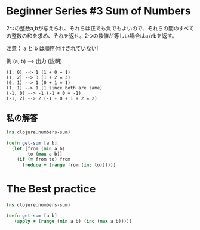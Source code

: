 # Beginner Series #3 Sum of Numbers

2つの整数a,bが与えられ、それらは正でも負でもよいので、それらの間のすべての整数の和を求め、それを返せ。2つの数値が等しい場合はaかbを返す。

注意： a と b は順序付けされていない!

例 (a, b) --> 出力 (説明)

```
(1, 0) --> 1 (1 + 0 = 1)
(1, 2) --> 3 (1 + 2 = 3)
(0, 1) --> 1 (0 + 1 = 1)
(1, 1) --> 1 (1 since both are same)
(-1, 0) --> -1 (-1 + 0 = -1)
(-1, 2) --> 2 (-1 + 0 + 1 + 2 = 2)
```

## 私の解答

```clojure
(ns clojure.numbers-sum)

(defn get-sum [a b]
  (let [from (min a b)
        to (max a b)]
    (if (= from to) from
      (reduce + (range from (inc to))))))
```

# The Best practice

```clojure
(ns clojure.numbers-sum)

(defn get-sum [a b]
   (apply + (range (min a b) (inc (max a b)))))
```

